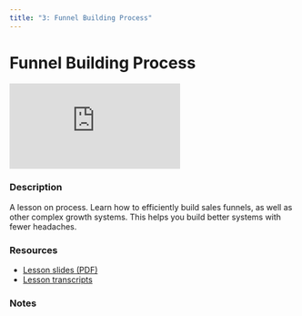 ```yaml
---
title: "3: Funnel Building Process"
---
```


# Funnel Building Process

<div class='embed-container'><iframe src='https://player.vimeo.com/video/322697449' frameborder='0' webkitAllowFullScreen mozallowfullscreen allowFullScreen></iframe></div>


### Description

A lesson on process. Learn how to efficiently build sales funnels, as well as other complex growth systems. This helps you build better systems with fewer headaches.

### Resources

- [Lesson slides (PDF)](https://wvww.googledrive.com/file_public_link)
- [Lesson transcripts](https://wvww.googledrive.com/file_public_link)

### Notes
